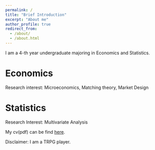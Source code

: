 ```yaml
---
permalink: /
title: "Brief Introduction"
excerpt: "About me"
author_profile: true
redirect_from: 
  - /about/
  - /about.html
---
```

I am a 4-th year undergraduate majoring in Economics and Statistics. 

Economics
======
Research interest: Microeconomics, Matching theory, Market Design


Statistics
======
Research Interest: Multivariate Analysis

My cv(pdf) can be find  [here](https://leonequ.github.io/files/cv_leone_QU_phd.pdf).

Disclaimer: I am a TRPG player. 
